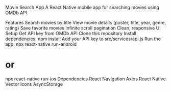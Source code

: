 Movie Search App
A React Native mobile app for searching movies using OMDb API.

Features
Search movies by title
View movie details (poster, title, year, genre, rating)
Save favorite movies
Infinite scroll pagination
Clean, responsive UI
Setup
Get API key from OMDb API
Clone this repository
Install dependencies:
npm install
Add your API key to src/services/api.js
Run the app:
npx react-native run-android
# or
npx react-native run-ios
Dependencies
React Navigation
Axios
React Native Vector Icons
AsyncStorage
